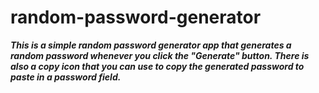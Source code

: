 # random-password-generator

<i><strong>This is a simple random password generator app that generates a random password whenever you click the "Generate" button. There is also a copy icon that you can use to copy the generated password to paste in a password field.</strong></i>

